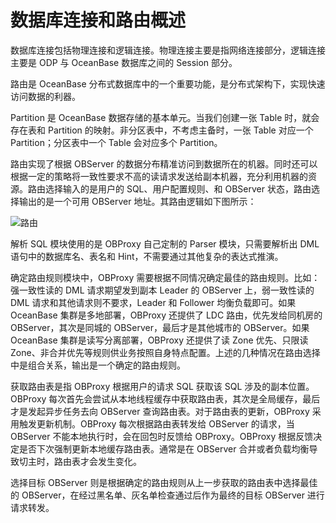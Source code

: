 数据库连接和路由概述
===============================

数据库连接包括物理连接和逻辑连接。物理连接主要是指网络连接部分，逻辑连接主要是 ODP 与 OceanBase 数据库之间的 Session 部分。

路由是 OceanBase 分布式数据库中的一个重要功能，是分布式架构下，实现快速访问数据的利器。

Partition 是 OceanBase 数据存储的基本单元。当我们创建一张 Table 时，就会存在表和 Partition 的映射。非分区表中，不考虑主备时，一张 Table 对应一个 Partition；分区表中一个 Table 会对应多个 Partition。

路由实现了根据 OBServer 的数据分布精准访问到数据所在的机器。同时还可以根据一定的策略将一致性要求不高的读请求发送给副本机器，充分利用机器的资源。路由选择输入的是用户的 SQL、用户配置规则、和 OBServer 状态，路由选择输出的是一个可用 OBServer 地址。其路由逻辑如下图所示：

![路由](https://help-static-aliyun-doc.aliyuncs.com/assets/img/zh-CN/6972700461/p369025.jpg)

解析 SQL 模块使用的是 OBProxy 自己定制的 Parser 模块，只需要解析出 DML 语句中的数据库名、表名和 Hint，不需要通过其他复杂的表达式推演。

确定路由规则模块中，OBProxy 需要根据不同情况确定最佳的路由规则。比如：强一致性读的 DML 请求期望发到副本 Leader 的 OBServer 上，弱一致性读的 DML 请求和其他请求则不要求，Leader 和 Follower 均衡负载即可。如果 OceanBase 集群是多地部署，OBProxy 还提供了 LDC 路由，优先发给同机房的 OBServer，其次是同城的 OBServer，最后才是其他城市的 OBServer。如果 OceanBase 集群是读写分离部署，OBProxy 还提供了读 Zone 优先、只限读 Zone、非合并优先等规则供业务按照自身特点配置。上述的几种情况在路由选择中是组合关系，输出是一个确定的路由规则。

获取路由表是指 OBProxy 根据用户的请求 SQL 获取该 SQL 涉及的副本位置。OBProxy 每次首先会尝试从本地线程缓存中获取路由表，其次是全局缓存，最后才是发起异步任务去向 OBServer 查询路由表。对于路由表的更新，OBProxy 采用触发更新机制。OBProxy 每次根据路由表转发给 OBServer 的请求，当 OBServer 不能本地执行时，会在回包时反馈给 OBProxy。OBProxy 根据反馈决定是否下次强制更新本地缓存路由表。通常是在 OBServer 合并或者负载均衡导致切主时，路由表才会发生变化。

选择目标 OBServer 则是根据确定的路由规则从上一步获取的路由表中选择最佳的 OBServer，在经过黑名单、灰名单检查通过后作为最终的目标 OBServer 进行请求转发。
